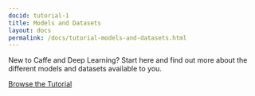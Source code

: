 ```yaml
---
docid: tutorial-1
title: Models and Datasets
layout: docs
permalink: /docs/tutorial-models-and-datasets.html
---
```


New to Caffe and Deep Learning? Start here and find out more about the different models and datasets available to you.

[Browse the Tutorial](https://github.com/caffe2/caffe2/blob/master/caffe2/python/tutorials/Models_and_Datasets.ipynb)

